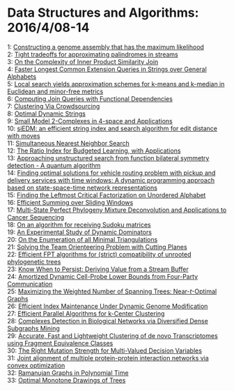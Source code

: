 # Data Structures and Algorithms: 2016/4/08-14  
1: [Constructing a genome assembly that has the maximum likelihood](https://doi.org/10.48550/arXiv.1302.4391)  
2: [Tight tradeoffs for approximating palindromes in streams](https://doi.org/10.48550/arXiv.1410.6433)  
3: [On the Complexity of Inner Product Similarity Join](https://doi.org/10.48550/arXiv.1510.02824)  
4: [Faster Longest Common Extension Queries in Strings over General  Alphabets](https://doi.org/10.48550/arXiv.1602.00447)  
5: [Local search yields approximation schemes for k-means and k-median in  Euclidean and minor-free metrics](https://doi.org/10.48550/arXiv.1603.09535)  
6: [Computing Join Queries with Functional Dependencies](https://doi.org/10.48550/arXiv.1604.00111)  
7: [Clustering Via Crowdsourcing](https://doi.org/10.48550/arXiv.1604.01839)  
8: [Optimal Dynamic Strings](https://doi.org/10.48550/arXiv.1511.02612)  
9: [Small Model $2$-Complexes in $4$-space and Applications](https://doi.org/10.48550/arXiv.1512.05152)  
10: [siEDM: an efficient string index and search algorithm for edit distance  with moves](https://doi.org/10.48550/arXiv.1602.06688)  
11: [Simultaneous Nearest Neighbor Search](https://doi.org/10.48550/arXiv.1604.02188)  
12: [The Ratio Index for Budgeted Learning, with Applications](https://doi.org/10.48550/arXiv.0810.0558)  
13: [Approaching unstructured search from function bilateral symmetry  detection - A quantum algorithm](https://doi.org/10.48550/arXiv.1505.01116)  
14: [Finding optimal solutions for vehicle routing problem with pickup and  delivery services with time windows: A dynamic programming approach based on  state-space-time network representations](https://doi.org/10.48550/arXiv.1507.02731)  
15: [Finding the Leftmost Critical Factorization on Unordered Alphabet](https://doi.org/10.48550/arXiv.1509.01018)  
16: [Efficient Summing over Sliding Windows](https://doi.org/10.48550/arXiv.1604.02450)  
17: [Multi-State Perfect Phylogeny Mixture Deconvolution and Applications to  Cancer Sequencing](https://doi.org/10.48550/arXiv.1604.02605)  
18: [On an algorithm for receiving Sudoku matrices](https://doi.org/10.48550/arXiv.1604.02691)  
19: [An Experimental Study of Dynamic Dominators](https://doi.org/10.48550/arXiv.1604.02711)  
20: [On the Enumeration of all Minimal Triangulations](https://doi.org/10.48550/arXiv.1604.02833)  
21: [Solving the Team Orienteering Problem with Cutting Planes](https://doi.org/10.48550/arXiv.1604.02934)  
22: [Efficient FPT algorithms for (strict) compatibility of unrooted  phylogenetic trees](https://doi.org/10.48550/arXiv.1604.03008)  
23: [Know When to Persist: Deriving Value from a Stream Buffer](https://doi.org/10.48550/arXiv.1604.03009)  
24: [Amortized Dynamic Cell-Probe Lower Bounds from Four-Party Communication](https://doi.org/10.48550/arXiv.1604.03030)  
25: [Maximizing the Weighted Number of Spanning Trees: Near-$t$-Optimal  Graphs](https://doi.org/10.48550/arXiv.1604.01116)  
26: [Efficient Index Maintenance Under Dynamic Genome Modification](https://doi.org/10.48550/arXiv.1604.03132)  
27: [Efficient Parallel Algorithms for k-Center Clustering](https://doi.org/10.48550/arXiv.1604.03228)  
28: [Complexes Detection in Biological Networks via Diversified Dense  Subgraphs Mining](https://doi.org/10.48550/arXiv.1604.03244)  
29: [Accurate, Fast and Lightweight Clustering of de novo Transcriptomes  using Fragment Equivalence Classes](https://doi.org/10.48550/arXiv.1604.03250)  
30: [The Right Mutation Strength for Multi-Valued Decision Variables](https://doi.org/10.48550/arXiv.1604.03277)  
31: [Joint alignment of multiple protein-protein interaction networks via  convex optimization](https://doi.org/10.48550/arXiv.1604.03482)  
32: [Ramanujan Graphs in Polynomial Time](https://doi.org/10.48550/arXiv.1604.03544)  
33: [Optimal Monotone Drawings of Trees](https://doi.org/10.48550/arXiv.1604.03921)  
